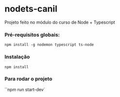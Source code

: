 # nodets-canil
Projeto feito no módulo do curso de Node + Typescript

### Pré-requisitos globais:
`npm install -g nodemon typescript ts-node`

### Instalação
`npm install`

### Para rodar o projeto
``npm run start-dev`
